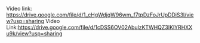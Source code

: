 Video link: https://drive.google.com/file/d/1_cHgWdjqW96wm_f7tpDzFoJrUpDDiS3l/view?usp=sharing
Video Link:https://drive.google.com/file/d/1cDSS6OV02AbulzKTWHQZ3IKlYRHXXu9k/view?usp=sharing

